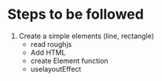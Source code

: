 # Steps to be followed

1. Create a simple elements (line, rectangle)
   - read roughjs
   - Add HTML
   - create Element function
   - uselayoutEffect
